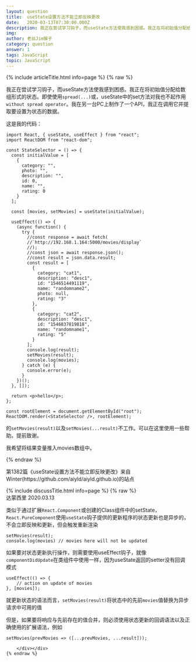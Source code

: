 ```yaml
---
layout: question
title:  useState设置方法不能立即反映更改
date:   2020-03-13T07:30:00.000Z
description: 我正在尝试学习钩子，而useState方法使我感到困惑。我正在将初始值分配给数组形式的状态。即使使用spread(...)或，useState中的set方...
img: 
author: 老丝Jim猴子
category: question
answer: 1
tags: JavaScript
topic: JavaScript
---
```

<div class="article-root">
  <div class="article">
    {% include articleTitle.html info=page %}
    {% raw %}
    <div class="article-content"><p><font style="vertical-align: inherit;"><font style="vertical-align: inherit;">我正在尝试学习钩子，而useState方法使我感到困惑。</font><font style="vertical-align: inherit;">我正在将初始值分配给数组形式的状态。</font><font style="vertical-align: inherit;">即使使用</font></font><code>spread(...)</code><font style="vertical-align: inherit;"><font style="vertical-align: inherit;">或</font><font style="vertical-align: inherit;">，useState中的set方法对我也不起作用</font></font><code>without spread operator</code><font style="vertical-align: inherit;"><font style="vertical-align: inherit;">。</font><font style="vertical-align: inherit;">我在另一台PC上制作了一个API，我正在调用它并提取要设置为状态的数据。</font></font></p>

<p><font style="vertical-align: inherit;"><font style="vertical-align: inherit;">这是我的代码：</font></font></p>

<pre><code>import React, { useState, useEffect } from "react";<font></font>
import ReactDOM from "react-dom";<font></font>
<font></font>
const StateSelector = () =&gt; {<font></font>
  const initialValue = [<font></font>
    {<font></font>
      category: "",<font></font>
      photo: "",<font></font>
      description: "",<font></font>
      id: 0,<font></font>
      name: "",<font></font>
      rating: 0<font></font>
    }<font></font>
  ];<font></font>
<font></font>
  const [movies, setMovies] = useState(initialValue);<font></font>
<font></font>
  useEffect(() =&gt; {<font></font>
    (async function() {<font></font>
      try {<font></font>
        //const response = await fetch(<font></font>
        //`http://192.168.1.164:5000/movies/display`<font></font>
        //);<font></font>
        //const json = await response.json();<font></font>
        //const result = json.data.result;<font></font>
        const result = [<font></font>
          {<font></font>
            category: "cat1",<font></font>
            description: "desc1",<font></font>
            id: "1546514491119",<font></font>
            name: "randomname2",<font></font>
            photo: null,<font></font>
            rating: "3"<font></font>
          },<font></font>
          {<font></font>
            category: "cat2",<font></font>
            description: "desc1",<font></font>
            id: "1546837819818",<font></font>
            name: "randomname1",<font></font>
            rating: "5"<font></font>
          }<font></font>
        ];<font></font>
        console.log(result);<font></font>
        setMovies(result);<font></font>
        console.log(movies);<font></font>
      } catch (e) {<font></font>
        console.error(e);<font></font>
      }<font></font>
    })();<font></font>
  }, []);<font></font>
<font></font>
  return &lt;p&gt;hello&lt;/p&gt;;<font></font>
};<font></font>
<font></font>
const rootElement = document.getElementById("root");<font></font>
ReactDOM.render(&lt;StateSelector /&gt;, rootElement);<font></font>
</code></pre>

<p><font style="vertical-align: inherit;"><font style="vertical-align: inherit;">的</font></font><code>setMovies(result)</code><font style="vertical-align: inherit;"><font style="vertical-align: inherit;">以及</font></font><code>setMovies(...result)</code><font style="vertical-align: inherit;"><font style="vertical-align: inherit;">不工作。</font><font style="vertical-align: inherit;">可以在这里使用一些帮助。</font><font style="vertical-align: inherit;">提前致谢。</font></font></p>

<p><font style="vertical-align: inherit;"><font style="vertical-align: inherit;">我希望将结果变量推入movies数组中。</font></font></p></div>
    {% endraw %}
  </div>
  <p class="winter_mark">第1382篇《useState设置方法不能立即反映更改》来自Winter(https://github.com/aiyld/aiyld.github.io)的站点</p>
  <div class="discuss-wrapper">
    {% include discussTitle.html info=page %}
    {% raw %}
    <div class="discuss-item">
        <div class="discuss-parent">
          <div class="discuss-meta">
            <span class="discuss-user">达蒙西里</span>
            <span class="discuss-time">2020.03.13</span>
          </div>
          <div class="discuss-comment"><p><font style="vertical-align: inherit;"><font style="vertical-align: inherit;">类似于通过扩展</font></font><code>React.Component</code><font style="vertical-align: inherit;"><font style="vertical-align: inherit;">或</font><font style="vertical-align: inherit;">创建的Class组件中的setState，</font></font><code>React.PureComponent</code><font style="vertical-align: inherit;"><font style="vertical-align: inherit;">使用</font></font><code>useState</code><font style="vertical-align: inherit;"><font style="vertical-align: inherit;">钩子</font><font style="vertical-align: inherit;">提供的更新程序的状态更新</font><font style="vertical-align: inherit;">也是异步的，不会立即反映和更新，但会触发重新渲染</font></font></p>

<pre><code>setMovies(result);<font></font>
console.log(movies) // movies here will not be updated<font></font>
</code></pre>

<p><font style="vertical-align: inherit;"><font style="vertical-align: inherit;">如果要对状态更新执行操作，则需要使用useEffect钩子，就像</font></font><code>componentDidUpdate</code><font style="vertical-align: inherit;"><font style="vertical-align: inherit;">在类组件中</font><font style="vertical-align: inherit;">使用一样</font><font style="vertical-align: inherit;">，因为useState返回的setter没有回调模式</font></font></p>

<pre><code>useEffect(() =&gt; {<font></font>
    // action on update of movies<font></font>
}, [movies]);<font></font>
</code></pre>

<p><font style="vertical-align: inherit;"><font style="vertical-align: inherit;">就更新状态的语法而言，</font></font><code>setMovies(result)</code><font style="vertical-align: inherit;"><font style="vertical-align: inherit;">将</font><font style="vertical-align: inherit;">状态中</font><font style="vertical-align: inherit;">的先前</font></font><code>movies</code><font style="vertical-align: inherit;"><font style="vertical-align: inherit;">值</font><font style="vertical-align: inherit;">替换</font><font style="vertical-align: inherit;">为异步请求中可用的值</font></font></p>

<p><font style="vertical-align: inherit;"><font style="vertical-align: inherit;">但是，如果要将响应与先前存在的值合并，则必须使用状态更新的回调语法以及正确使用的扩展语法，例如</font></font></p>

<pre><code>setMovies(prevMovies =&gt; ([...prevMovies, ...result]));
</code></pre></div>
        </div></div>
    {% endraw %}
  </div>
<div>

